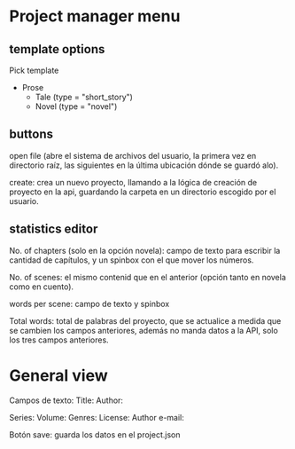 # Project manager menu

## template options
Pick template
- Prose
    - Tale (type = "short_story")
    - Novel (type = "novel")

## buttons
open file (abre el sistema de archivos del usuario, la primera vez en directorio raíz, las siguientes en la última ubicación dónde se guardó alo).

create: crea un nuevo proyecto, llamando a la lógica de creación de proyecto en la api, guardando la carpeta en un directorio escogido por el usuario.

## statistics editor

No. of chapters (solo en la opción novela): campo de texto para escribir la cantidad de capítulos, y un spinbox con el que mover los números.

No. of scenes: el mismo contenid que en el anterior (opción tanto en novela como en cuento).

words per scene:  campo de texto y spinbox

Total words: total de palabras del proyecto, que se actualice a medida que se cambien los campos anteriores, además no manda datos a la API, solo los tres campos anteriores.


# General view
Campos de texto:
Title:
Author: 
<!-- añadir estos campos al project_initializer.py -->
Series: 
Volume: 
Genres:
License:
Author e-mail: 

Botón save: guarda los datos en el project.json <!-- añadir lógica de guardado al project-app, aunque probablemente no sea necesario, otra forma es que al editar desde acá, al darle a guardar se cambia el archivo, archivo que leerá de nuevo project-app cuando el proyecto se vuelva a abrir.--->
